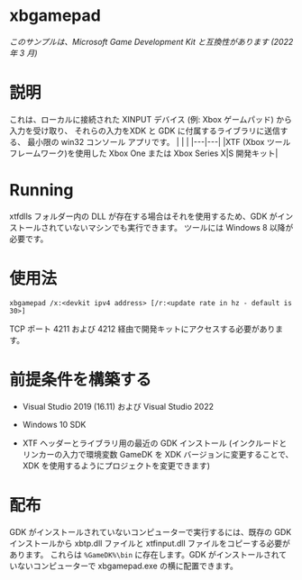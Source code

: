 # xbgamepad

*このサンプルは、Microsoft Game Development Kit と互換性があります (2022 年 3 月)*

# 説明

これは、ローカルに接続された XINPUT デバイス (例: Xbox ゲームパッド) から入力を受け取り、 それらの入力をXDK と GDK に付属するライブラリに送信する、
最小限の win32 コンソール アプリです。
| | |
|---|---|
|XTF (Xbox ツール フレームワーク)を使用した Xbox One または Xbox Series X|S 開発キット|

# Running

xtfdlls フォルダー内の DLL が存在する場合はそれを使用するため、GDK がインストールされていないマシンでも実行できます。 ツールには Windows 8 以降が必要です。

# 使用法

```
xbgamepad /x:<devkit ipv4 address> [/r:<update rate in hz - default is 30>]
```


TCP ポート 4211 および 4212 経由で開発キットにアクセスする必要があります。

# 前提条件を構築する

- Visual Studio 2019 (16.11) および Visual Studio 2022

- Windows 10 SDK

- XTF ヘッダーとライブラリ用の最近の GDK インストール (インクルードとリンカーの入力で環境変数 GameDK を XDK バージョンに変更することで、XDK を使用するようにプロジェクトを変更できます)

# 配布

GDK がインストールされていないコンピューターで実行するには、既存の GDK インストールから xbtp.dll ファイルと xtfinput.dll ファイルをコピーする必要があります。 これらは `%GameDK%\bin` に存在します。GDK がインストールされていないコンピューターで xbgamepad.exe の横に配置できます。


